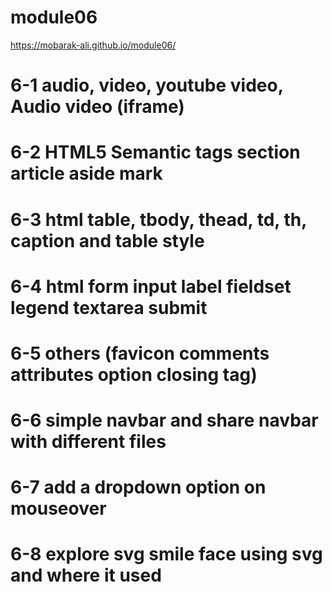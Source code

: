 # module06

https://mobarak-ali.github.io/module06/

# 6-1 audio, video, youtube video, Audio video (iframe)
# 6-2 HTML5 Semantic tags section article aside mark
# 6-3 html table, tbody, thead, td, th, caption and table style
# 6-4 html form input label fieldset legend textarea submit
# 6-5 others (favicon comments attributes option closing tag)
# 6-6 simple navbar and share navbar with different files
# 6-7 add a dropdown option on mouseover
# 6-8 explore svg smile face using svg and where it used
